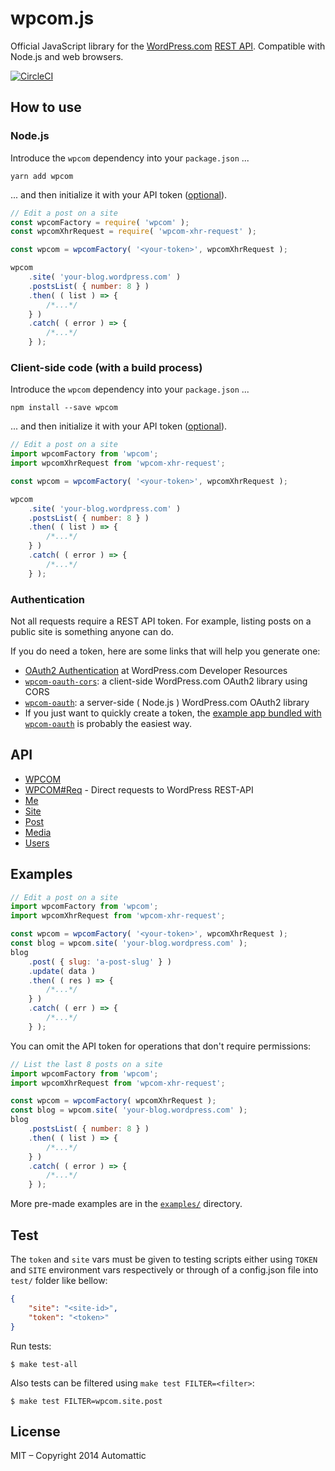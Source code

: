 # wpcom.js

Official JavaScript library for the [WordPress.com][] [REST API][].
Compatible with Node.js and web browsers.

[![CircleCI](https://circleci.com/gh/Automattic/wpcom.js.svg?style=svg)](https://circleci.com/gh/Automattic/wpcom.js)

## How to use

### Node.js

Introduce the `wpcom` dependency into your `package.json` ...

```cli
yarn add wpcom
```

... and then initialize it with your API token ([optional](#authentication)).

```js
// Edit a post on a site
const wpcomFactory = require( 'wpcom' );
const wpcomXhrRequest = require( 'wpcom-xhr-request' );

const wpcom = wpcomFactory( '<your-token>', wpcomXhrRequest );

wpcom
	.site( 'your-blog.wordpress.com' )
	.postsList( { number: 8 } )
	.then( ( list ) => {
		/*...*/
	} )
	.catch( ( error ) => {
		/*...*/
	} );
```

### Client-side code (with a build process)

Introduce the `wpcom` dependency into your `package.json` ...

```cli
npm install --save wpcom
```

... and then initialize it with your API token ([optional](#authentication)).

```js
// Edit a post on a site
import wpcomFactory from 'wpcom';
import wpcomXhrRequest from 'wpcom-xhr-request';

const wpcom = wpcomFactory( '<your-token>', wpcomXhrRequest );

wpcom
	.site( 'your-blog.wordpress.com' )
	.postsList( { number: 8 } )
	.then( ( list ) => {
		/*...*/
	} )
	.catch( ( error ) => {
		/*...*/
	} );
```

### Authentication

Not all requests require a REST API token. For example, listing posts on a
public site is something anyone can do.

If you do need a token, here are some links that will help you generate one:

- [OAuth2 Authentication](https://developer.wordpress.com/docs/oauth2/)
  at WordPress.com Developer Resources
- [`wpcom-oauth-cors`](https://github.com/Automattic/wpcom-oauth-cors):
  a client-side WordPress.com OAuth2 library using CORS
- [`wpcom-oauth`](https://github.com/Automattic/node-wpcom-oauth):
  a server-side ( Node.js ) WordPress.com OAuth2 library
- If you just want to quickly create a token, the
  [example app bundled with `wpcom-oauth`](https://github.com/Automattic/node-wpcom-oauth/tree/HEAD/example)
  is probably the easiest way.

## API

- [WPCOM](./docs/wpcom.md)
- [WPCOM#Req](./docs/wpcom.req.md) - Direct requests to WordPress REST-API
- [Me](./docs/me.md)
- [Site](./docs/site.md)
- [Post](./docs/post.md)
- [Media](./docs/media.md)
- [Users](./docs/users.md)

## Examples

```js
// Edit a post on a site
import wpcomFactory from 'wpcom';
import wpcomXhrRequest from 'wpcom-xhr-request';

const wpcom = wpcomFactory( '<your-token>', wpcomXhrRequest );
const blog = wpcom.site( 'your-blog.wordpress.com' );
blog
	.post( { slug: 'a-post-slug' } )
	.update( data )
	.then( ( res ) => {
		/*...*/
	} )
	.catch( ( err ) => {
		/*...*/
	} );
```

You can omit the API token for operations that don't require permissions:

```js
// List the last 8 posts on a site
import wpcomFactory from 'wpcom';
import wpcomXhrRequest from 'wpcom-xhr-request';

const wpcom = wpcomFactory( wpcomXhrRequest );
const blog = wpcom.site( 'your-blog.wordpress.com' );
blog
	.postsList( { number: 8 } )
	.then( ( list ) => {
		/*...*/
	} )
	.catch( ( error ) => {
		/*...*/
	} );
```

More pre-made examples are in the [`examples/`](./examples/) directory.

## Test

The `token` and `site` vars must be given to testing scripts either using
`TOKEN` and `SITE` environment vars respectively or through of a
config.json file into `test/` folder like bellow:

```json
{
	"site": "<site-id>",
	"token": "<token>"
}
```

Run tests:

```cli
$ make test-all
```

Also tests can be filtered using `make test FILTER=<filter>`:

```cli
$ make test FILTER=wpcom.site.post
```

## License

MIT – Copyright 2014 Automattic

[node.js]: http://nodejs.org
[rest api]: http://developer.wordpress.com/docs/api
[wordpress.com]: http://www.wordpress.com
[node-wpcom-oauth]: https://github.com/Automattic/node-wpcom-oauth
